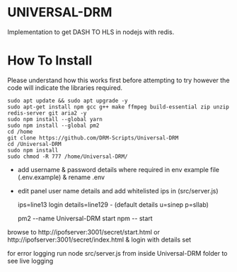 # UNIVERSAL-DRM
Implementation to get DASH TO HLS in nodejs with redis.
# How To Install
Please understand how this works first before attempting to try however the code will indicate the libraries required.

    sudo apt update && sudo apt upgrade -y
    sudo apt-get install npm gcc g++ make ffmpeg build-essential zip unzip redis-server git aria2 -y
    sudo npm install --global yarn
    sudo npm install --global pm2
    cd /home
    git clone https://github.com/DRM-Scripts/Universal-DRM
    cd /Universal-DRM
    sudo npm install
    sudo chmod -R 777 /home/Universal-DRM/

- add username & password details where required in env example file
   (.env.example) & rename .env
- edit panel user name details and add whitelisted ips in
   (src/server.js)

  ips=line13
  login details=line129 - (default details u=sinep p=sllab)
   
    pm2 --name Universal-DRM start npm -- start

browse to http://ipofserver:3001/secret/start.html or http://ipofserver:3001/secret/index.html & login with details set

for error logging run node src/server.js from inside Universal-DRM folder to see live logging
